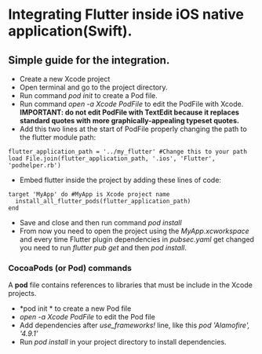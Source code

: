 # Integrating Flutter inside iOS native application(Swift).

## Simple guide for the integration.

- Create a new Xcode project
- Open terminal and go to the project directory.
- Run command *pod init* to create a Pod file.
- Run command *open -a Xcode PodFile* to edit the PodFile with Xcode.
**IMPORTANT: do not edit PodFile with TextEdit because it replaces standard quotes with more graphically-appealing typeset quotes.**
- Add this two lines at the start of PodFile properly changing the path to the flutter module path:
```
flutter_application_path = '../my_flutter' #Change this to your path
load File.join(flutter_application_path, '.ios', 'Flutter', 'podhelper.rb')
```
- Embed flutter inside the project by adding these lines of code:
```
target 'MyApp' do #MyApp is Xcode project name
  install_all_flutter_pods(flutter_application_path)
end
```
- Save and close and then run command *pod install*
- From now you need to open the project using the *MyApp.xcworkspace* and every time Flutter plugin
dependencies in *pubsec.yaml* get changed you need to run *flutter pub get* and then *pod install*.

### CocoaPods (or Pod) commands
A **pod** file contains references to libraries that must be include in the Xcode projects.
- *pod init * to create a new Pod file
- *open -a Xcode PodFile* to edit the Pod file
- Add dependencies after *use_frameworks!* line, like this *pod 'Alamofire', '4.9.1'*
- Run *pod install* in your project directory to install dependencies.

